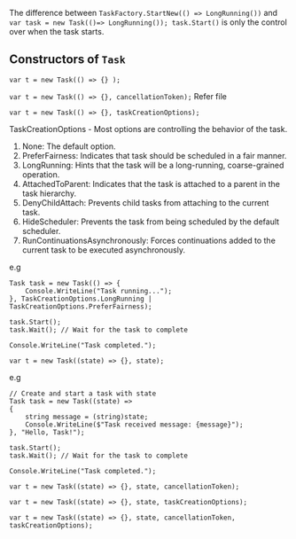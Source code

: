 The difference between `TaskFactory.StartNew(() => LongRunning())` and `var task = new Task(()=> LongRunning()); task.Start()` is only the control over when the task starts.

## Constructors of `Task`

`var t = new Task(() => {} );`

`var t = new Task(() => {}, cancellationToken);`
Refer file

`var t = new Task(() => {}, taskCreationOptions);`

TaskCreationOptions  - Most options are controlling the behavior of the task.
  1. None: The default option.
  2. PreferFairness: Indicates that task should be scheduled in a fair manner.
  3. LongRunning: Hints that the task will be a long-running, coarse-grained operation.
  4. AttachedToParent: Indicates that the task is attached to a parent in the task hierarchy.
  5. DenyChildAttach: Prevents child tasks from attaching to the current task.
  6. HideScheduler: Prevents the task from being scheduled by the default scheduler.
  7. RunContinuationsAsynchronously: Forces continuations added to the current task to be executed asynchronously.

e.g
```
Task task = new Task(() => {
    Console.WriteLine("Task running...");
}, TaskCreationOptions.LongRunning | TaskCreationOptions.PreferFairness);

task.Start();
task.Wait(); // Wait for the task to complete

Console.WriteLine("Task completed.");
```


`var t = new Task((state) => {}, state);`

e.g
```
// Create and start a task with state
Task task = new Task((state) =>
{
    string message = (string)state;
    Console.WriteLine($"Task received message: {message}");
}, "Hello, Task!");

task.Start();
task.Wait(); // Wait for the task to complete

Console.WriteLine("Task completed.");
```

`var t = new Task((state) => {}, state, cancellationToken);`

`var t = new Task((state) => {}, state, taskCreationOptions);`

`var t = new Task((state) => {}, state, cancellationToken, taskCreationOptions);`





